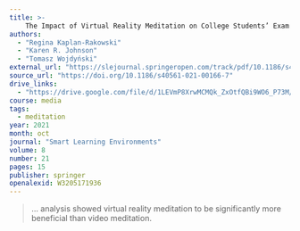 ```yaml
---
title: >-
    The Impact of Virtual Reality Meditation on College Students’ Exam Performance
authors:
  - "Regina Kaplan-Rakowski"
  - "Karen R. Johnson"
  - "Tomasz Wojdyński"
external_url: "https://slejournal.springeropen.com/track/pdf/10.1186/s40561-021-00166-7"
source_url: "https://doi.org/10.1186/s40561-021-00166-7"
drive_links:
  - "https://drive.google.com/file/d/1LEVmP8XrwMCMQk_ZxOtfQBi9WO6_P73M/view?usp=drivesdk"
course: media
tags:
  - meditation
year: 2021
month: oct
journal: "Smart Learning Environments"
volume: 8
number: 21
pages: 15
publisher: springer
openalexid: W3205171936
---
```


> ... analysis showed virtual reality meditation to be significantly more beneficial than video meditation.
